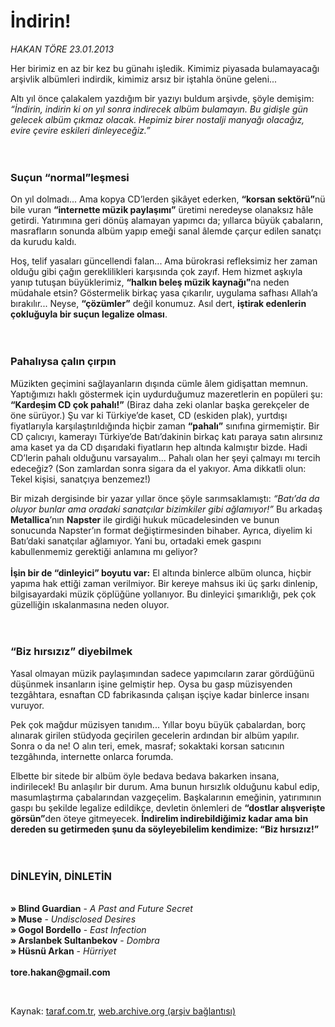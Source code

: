 # İndirin!

*HAKAN TÖRE 23.01.2013*

<div class="yazi"><p>Her birimiz en az bir kez bu günahı işledik. Kimimiz piyasada bulamayacağı arşivlik albümleri indirdik, kimimiz arsız bir iştahla önüne geleni... </p>
<p>Altı yıl önce çalakalem yazdığım bir yazıyı buldum arşivde, şöyle demişim: <i>“İndirin, indirin ki on yıl sonra indirecek albüm bulamayın. Bu gidişle gün gelecek albüm çıkmaz olacak. Hepimiz birer nostalji manyağı olacağız, evire çevire eskileri dinleyeceğiz.” <br/><br/><br/></i></p>
<h3>Suçun “normal”leşmesi</h3>
<p>On yıl dolmadı... Ama kopya CD’lerden şikâyet ederken, <b>“korsan sektörü”</b>nü bile vuran <b>“internette müzik paylaşımı”</b> üretimi neredeyse olanaksız hâle getirdi. Yatırımına geri dönüş alamayan yapımcı da; yıllarca büyük çabaların, masrafların sonunda albüm yapıp emeği sanal âlemde çarçur edilen sanatçı da kurudu kaldı. </p>
<p>Hoş, telif yasaları güncellendi falan... Ama bürokrasi refleksimiz her zaman olduğu gibi çağın gereklilikleri karşısında çok zayıf. Hem hizmet aşkıyla yanıp tutuşan büyüklerimiz, <b>“halkın beleş müzik kaynağı”</b>na neden müdahale etsin? Göstermelik birkaç yasa çıkarılır, uygulama safhası Allah’a bırakılır... Neyse, <b>“çözümler”</b> değil konumuz. Asıl dert, <b>iştirak edenlerin çokluğuyla bir suçun legalize olması</b>.<br/><br/><br/></p>
<h3>Pahalıysa çalın çırpın</h3>
<p>Müzikten geçimini sağlayanların dışında cümle âlem gidişattan memnun. Yaptığımızı haklı göstermek için uydurduğumuz mazeretlerin en popüleri şu: <b>“Kardeşim CD çok pahalı!”</b> (Biraz daha zeki olanlar başka gerekçeler de öne sürüyor.) Şu var ki Türkiye’de kaset, CD (eskiden plak), yurtdışı fiyatlarıyla karşılaştırıldığında hiçbir zaman <b>“pahalı”</b> sınıfına girmemiştir. Bir CD çalıcıyı, kamerayı Türkiye’de Batı’dakinin birkaç katı paraya satın alırsınız ama kaset ya da CD dışarıdaki fiyatların hep altında kalmıştır bizde. Hadi CD’lerin pahalı olduğunu varsayalım... Pahalı olan her şeyi çalmayı mı tercih edeceğiz? (Son zamlardan sonra sigara da el yakıyor. Ama dikkatli olun: Tekel kişisi, sanatçıya benzemez!)</p>
<p>Bir mizah dergisinde bir yazar yıllar önce şöyle sarımsaklamıştı: <i>“Batı’da da oluyor bunlar ama oradaki sanatçılar bizimkiler gibi ağlamıyor!”</i> Bu arkadaş <b>Metallica</b>’nın <b>Napster</b> ile girdiği hukuk mücadelesinden ve bunun sonucunda Napster’ın format değiştirmesinden bihaber. Ayrıca, diyelim ki Batı’daki sanatçılar ağlamıyor. Yani bu, ortadaki emek gaspını kabullenmemiz gerektiği anlamına mı geliyor?<br/><br/><b>İşin bir de “dinleyici” boyutu var:</b> El altında binlerce albüm olunca, hiçbir yapıma hak ettiği zaman verilmiyor. Bir kereye mahsus iki üç şarkı dinlenip, bilgisayardaki müzik çöplüğüne yollanıyor. Bu dinleyici şımarıklığı, pek çok güzelliğin ıskalanmasına neden oluyor.<br/><br/><br/></p>
<h3>“Biz hırsızız” diyebilmek</h3>
<p>Yasal olmayan müzik paylaşımından sadece yapımcıların zarar gördüğünü düşünmek insanların işine gelmiştir hep. Oysa bu gasp müzisyenden tezgâhtara, esnaftan CD fabrikasında çalışan işçiye kadar binlerce insanı vuruyor. </p>
<p>Pek çok mağdur müzisyen tanıdım... Yıllar boyu büyük çabalardan, borç alınarak girilen stüdyoda geçirilen gecelerin ardından bir albüm yapılır. Sonra o da ne! O alın teri, emek, masraf; sokaktaki korsan satıcının tezgâhında, internette onlarca forumda. </p>
<p>Elbette bir sitede bir albüm öyle bedava bedava bakarken insana, indirilecek! Bu anlaşılır bir durum. Ama bunun hırsızlık olduğunu kabul edip, masumlaştırma çabalarından vazgeçelim. Başkalarının emeğinin, yatırımının gaspı bu şekilde legalize edildikçe, devletin önlemleri de <b>“dostlar alışverişte görsün”</b>den öteye gitmeyecek. <b>İndirelim indirebildiğimiz kadar ama bin dereden su getirmeden şunu da söyleyebilelim kendimize: “Biz hırsızız!”<br/><br/><br/></b></p>
<h3>DİNLEYİN, DİNLETİN</h3>
<p><b><br/>» Blind Guardian</b> - <i>A Past and Future Secret</i><b><br/>» Muse</b> - <i>Undisclosed Desires</i><b><br/>» Gogol Bordello</b> - <i>East Infection</i><b><br/>» Arslanbek Sultanbekov</b> - <i>Dombra</i><b><br/>» Hüsnü Arkan</b> - <i>Hürriyet<br/><br/></i><b>tore.hakan@gmail.com</b></p>
<p> </p>
</div>

Kaynak: [taraf.com.tr](http://www.taraf.com.tr/hakan-tore/makale-indirin.htm), [web.archive.org (arşiv bağlantısı)](http://web.archive.org/web/20131107155918/http://www.taraf.com.tr/hakan-tore/makale-indirin.htm)
